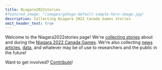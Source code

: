 ```yaml
---
title: Niagara2022stories
#featured_image: "/images/gohugo-default-sample-hero-image.jpg"
description: Collecting Niagara 2022 Canada Games stories
omit_header_text: true
---
```

Welcome to the Niagara2022stories page!  We're [collecting stories](/contribute) about and during the [Niagara 2022 Canada Games](https://niagara2022games.ca).  We're also collecting [news articles](/news), [data](/data), and whatever may be of use to researchers and the public in the future!

Want to get involved?  [Contribute](/contribute)!